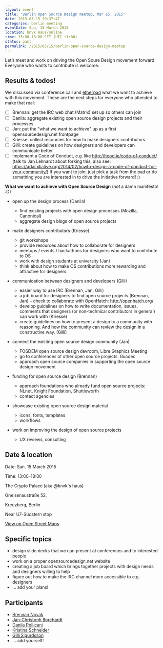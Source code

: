 ```yaml
---
layout: event
title: "Berlin Open Source Design meetup, Mar 15, 2015"
date: 2015-03-15 19:37:47
categories: berlin meeting
eventDate: Sun, 15 March 2015
location: bnvk Haus/online
time: 13:00–18:00 CET (UTC +1:00)
status: past
permalink: /2015/03/15/berlin-open-source-design-meetup
---
```

Let’s meet and work on driving the Open Soure Design movement forward! Everyone who wants to contribute is welcome.

## Results & todos!

We discussed via conference call and [etherpad](http://piratepad.net/fBoG0xwOiQ) what we want to achieve with this movement. These are the next steps for everyone who attended to make that real:

* [ ] Brennan: get the IRC web chat (Matrix) set up so others can join
* [ ] Danila: aggregate existing open source design projects and their processes
* [ ] Jan: put the "what we want to achieve" up as a first opensourcedesign.net frontpage
* [ ] Kriesse: collect resources for how to make designers contributors
* [ ] Gilli: create guidelines on how designers and developers can communicate better
* [ ] Implement a Code of Conduct, e.g. like http://hood.ie/code-of-conduct/ (talk to Jan Lehnardt about forking this, also see: https://adainitiative.org/2014/02/howto-design-a-code-of-conduct-for-your-community/)
If you want to join, just pick a task from the pad or do something you are interested in to drive the initiative forward! :)

**What we want to achieve with Open Source Design**
(_not_ a damn manifesto! :D)

* open up the design process (Danila)
  * find existing projects with open design processes (Mozilla, Canonical)
  * aggregate design blogs of open source projects

* make designers contributors (Kriesse)
  * git workshops
  * provide resources about how to collaborate for designers
  * meetups / events / hackathons for designers who want to contribute to OS
  * work with design students at university (Jan)
  * think about how to make OS contributions more rewarding and attractive for designers

* communication between designers and developers (Gilli)
  * easier way to use IRC (Brennan, Jan, Gilli)
  * a job board for designers to find open source projects (Brennan, Jan) – check to collaborate with OpenHatch: http://openhatch.org/
  * develop guidelines on how to write documentation, issues, comments that designers (or non-technical contributors in general) can work with (Kriesse)
  * create guidelines on how to present a design to a community with reasoning. And how the community can review the design in a constructive way. (Gilli)

* connect the existing open source design community (Jan)
  * FOSDEM open source design devroom, Libre Graphics Meeting
  * go to conferences of other open source projects: Guadec
  * approach open source companies in supporting the open source design movement

* funding for open source design (Brennan)
  * approach foundations who already fund open source projects: NLnet, Knight Foundation, Shuttleworth
  * contact agencies

* showcase existing open source design material
  * icons, fonts, templates
  * workflows

* work on improving the design of open source projects
  * UX reviews, consulting

## Date & location

Date: Sun, 15 March 2015

Time: 13:00–18:00

The Crypto Palace (aka @bnvk's haus)

Gneisenaustraße 52,

Kreuzberg, Berlin

Near U7-Südstern stop

[View on Open Street Maps](http://www.openstreetmap.org/?mlat=52.4893&mlon=13.4040#map=15/52.4893/13.4040)

## Specific topics

* design slide decks that we can present at conferences and to interested people
* work on a proper opensourcedesign.net website
* creating a job board which brings together projects with design needs and designers willing to help
* figure out how to make the IRC channel more accessible to e.g. designers
* … add your plans!

## Participants

* [Brennan Novak](https://github.com/bnvk)
* [Jan-Christoph Borchardt](https://github.com/jancborchardt)
* [Danila Pellicani](https://github.com/danilapellicani)
* [Kristina Schneider](https://github.com/kriesse)
* [Gilli Sigurdsson](https://github.com/gillisig)
* … add yourself!
